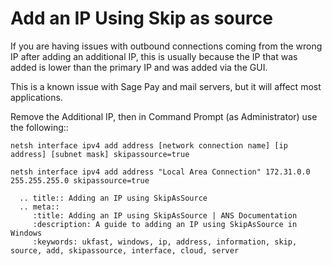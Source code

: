 # Add an IP Using Skip as source

If you are having issues with outbound connections coming from the wrong IP after adding an additional IP, this is usually because the IP that was added is lower than the primary IP and was added via the GUI.

This is a known issue with Sage Pay and mail servers, but it will affect most applications.

Remove the Additional IP, then in Command Prompt (as Administrator) use the following::

```console
netsh interface ipv4 add address [network connection name] [ip address] [subnet mask] skipassource=true
```

```console
netsh interface ipv4 add address "Local Area Connection" 172.31.0.0 255.255.255.0 skipassource=true
```

```eval_rst
  .. title:: Adding an IP using SkipAsSource
  .. meta::
     :title: Adding an IP using SkipAsSource | ANS Documentation
     :description: A guide to adding an IP using SkipAsSource in Windows
     :keywords: ukfast, windows, ip, address, information, skip, source, add, skipassource, interface, cloud, server
```
